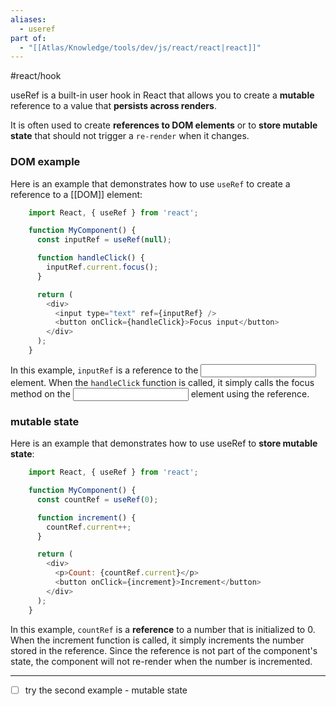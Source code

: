```yaml
---
aliases:
  - useref
part of:
  - "[[Atlas/Knowledge/tools/dev/js/react/react|react]]"
---
```

#react/hook

   useRef  is a built-in user hook in React that allows you to create a **mutable**
  reference to a value that **persists across renders**. 
  
  It is often used to create **references to DOM elements** or to **store mutable state** that should not trigger a `re-render` when it changes.

### **DOM** example

  Here is an example that demonstrates how to use  `useRef`  to create a
  reference to a [[DOM]] element:

```js
    import React, { useRef } from 'react';

    function MyComponent() {
      const inputRef = useRef(null);

      function handleClick() {
        inputRef.current.focus();
      }

      return (
        <div>
          <input type="text" ref={inputRef} />
          <button onClick={handleClick}>Focus input</button>
        </div>
      );
    }
```

  In this example,  `inputRef`  is a reference to the  <input>  element. When
  the  `handleClick`  function is called, it simply calls the  focus  method on
  the  <input>  element using the reference.

### **mutable** state

  Here is an example that demonstrates how to use  useRef  to **store mutable**
  **state**:

```js
    import React, { useRef } from 'react';

    function MyComponent() {
      const countRef = useRef(0);

      function increment() {
        countRef.current++;
      }

      return (
        <div>
          <p>Count: {countRef.current}</p>
          <button onClick={increment}>Increment</button>
        </div>
      );
    }
```

  In this example,  `countRef`  is a **reference** to a number that is initialized
  to 0. When the  increment  function is called, it simply increments the number stored in the reference. 
  Since the reference is not part of the component's state, the component will not re-render when the number is incremented.

___

- [ ] try the second example - mutable state